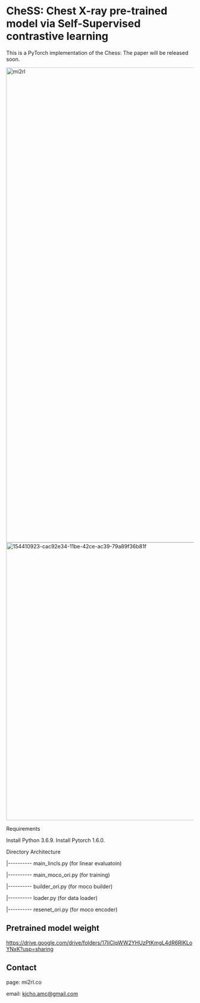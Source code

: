 # CheSS: Chest X-ray pre-trained model via Self-Supervised contrastive learning

This is a PyTorch implementation of the Chess: The paper will be released soon.

<img width="1275" alt="mi2rl" src="https://user-images.githubusercontent.com/108312461/212851640-3e52332d-5346-4c1a-ab32-e337854afe71.png">

<img width="746" alt="154410923-cac92e34-11be-42ce-ac39-79a89f36b81f" src="https://user-images.githubusercontent.com/108312461/210748971-3a83b50a-fd4a-4cde-a5c2-19471c8fcba3.png">

Requirements

Install Python 3.6.9. 
Install Pytorch 1.6.0.

Directory Architecture

|---------- main_lincls.py (for linear evaluatoin)

|---------- main_moco_ori.py (for training)

|---------- builder_ori.py (for moco builder)

|---------- loader.py (for data loader)

|---------- resenet_ori.py (for moco encoder)


## Pretrained model weight
https://drive.google.com/drive/folders/17IiClqWW2YHUzPtKmgL4dR6RIKLoYNxK?usp=sharing

## Contact
page: mi2rl.co 

email: kjcho.amc@gmail.com
